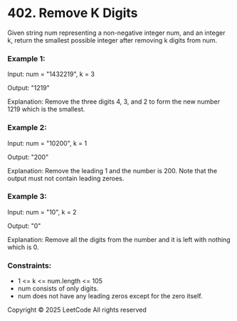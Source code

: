 # 402. Remove K Digits

Given string num representing a non-negative integer num, and an integer k, return the smallest possible integer after removing k digits from num.

### Example 1:

Input: num = "1432219", k = 3

Output: "1219"

Explanation: Remove the three digits 4, 3, and 2 to form the new number 1219 which is the smallest.

### Example 2:

Input: num = "10200", k = 1

Output: "200"

Explanation: Remove the leading 1 and the number is 200. Note that the output must not contain leading zeroes.

### Example 3:

Input: num = "10", k = 2

Output: "0"

Explanation: Remove all the digits from the number and it is left with nothing which is 0.

### Constraints:

- 1 <= k <= num.length <= 105
- num consists of only digits.
- num does not have any leading zeros except for the zero itself.

Copyright ©️ 2025 LeetCode All rights reserved